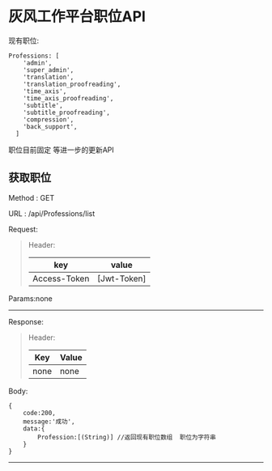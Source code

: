 # 灰风工作平台职位API

现有职位: 

    Professions: [
        'admin',
        'super_admin',
        'translation',
        'translation_proofreading',
        'time_axis',
        'time_axis_proofreading',
        'subtitle',
        'subtitle_proofreading',
        'compression',
        'back_support',
      ]

职位目前固定 等进一步的更新API

## 获取职位

Method : GET

URL :  /api/Professions/list

Request:

> Header:
>
> | key | value |
> | ---- | ---- |
> | Access-Token | [Jwt-Token] |

Params:none

----------------------------------------

Response:

>Header:
>
>|  Key   | Value  |
>|  ----  | ----  |
>| none | none |

Body:

    {
        code:200,
        message:'成功',
        data:{
            Profession:[(String)] //返回现有职位数组  职位为字符串 
        }
    }

- - -